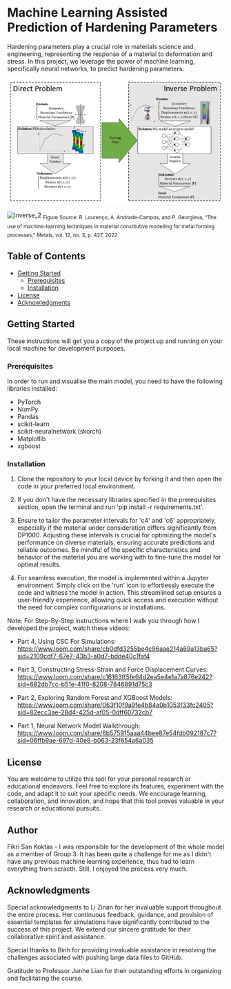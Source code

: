 # Machine Learning Assisted Prediction of Hardening Parameters 

Hardening parameters play a crucial role in materials science and engineering, representing the response of a material to deformation and stress. In this project, we leverage the power of machine learning, specifically neural networks, to predict hardening parameters. 

![Inverse Problem Illutsrated](REPORT/inverse_2.png)

![inverse_2](https://github.com/Crista96/coeproject3/assets/85801775/474f1875-3344-4bdc-bbf5-e34d9dad2161)
<sub> Figure Source: R. Lourenço, A. Andrade-Campos, and P. Georgieva, “The use of machine-learning techniques in material constitutive modelling for metal forming processes,” Metals, vol. 12, no. 3, p. 427, 2022.</sub>

## Table of Contents

- [Getting Started](#getting-started)
  - [Prerequisites](#prerequisites)
  - [Installation](#installation)
- [License](#license)
- [Acknowledgments](#acknowledgments)

## Getting Started

These instructions will get you a copy of the project up and running on your local machine for development purposes.

### Prerequisites

In order to run and visualise the main model, you need to have the following libraries installed:

- PyTorch
- NumPy
- Pandas
- scikit-learn 
- scikit-neuralnetwork (skorch)
- Matplotlib
- xgboost

### Installation

1. Clone the repository to your local device by forking it and then open the code in your preferred local environment. 

2. If you don't have the necessary libraries specified in the prerequisites section, open the terminal and run 'pip install -r requirements.txt'. 

3. Ensure to tailor the parameter intervals for 'c4' and 'c6' appropriately, especially if the material under consideration differs significantly from DP1000. Adjusting these intervals is crucial for optimizing the model's performance on diverse materials, ensuring accurate predictions and reliable outcomes. Be mindful of the specific characteristics and behavior of the material you are working with to fine-tune the model for optimal results.

4. For seamless execution, the model is implemented within a Jupyter environment. Simply click on the 'run' icon to effortlessly execute the code and witness the model in action. This streamlined setup ensures a user-friendly experience, allowing quick access and execution without the need for complex configurations or installations.

Note: For Step-By-Step instructions where I walk you through how I developed the project, watch these videos:

- Part 4, Using CSC For Simulations:
https://www.loom.com/share/cb0dfd3255be4c96aae214a69a13ba65?sid=2109cdf7-67e7-43b3-a0d7-bdde40c1faf4

- Part 3, Constructing Stress-Strain and Force Displacement Curves: https://www.loom.com/share/c16163ff5fe64d2ea5e4e1a7a876e242?sid=682db7cc-b51e-41f0-8208-7846891d75c3

- Part 2, Exploring Random Forest and XGBoost Models:
https://www.loom.com/share/063f10f9a9fe4b84a0b1053f33fc2405?sid=82ecc3ae-28d4-425d-af05-0dff60732cb7

- Part 1, Neural Network Model Walkthrough: 
https://www.loom.com/share/6b575915aaa44bee87e54fdb092187c7?sid=06ffb9ae-697d-40e8-b063-23f654a6a035

## License

You are welcome to utilize this tool for your personal research or educational endeavors. Feel free to explore its features, experiment with the code, and adapt it to suit your specific needs. We encourage learning, collaboration, and innovation, and hope that this tool proves valuable in your research or educational pursuits.

## Author

Fikri San Koktas - I was responsible for the development of the whole model as a member of Group 3. It has been quite a challenge for me as I didn't have any previous machine learning experience, thus had to learn everything from scracth. Still, I enjoyed the process very much. 

## Acknowledgments

Special acknowledgments to Li Zinan for her invaluable support throughout the entire process. Her continuous feedback, guidance, and provision of essential templates for simulations have significantly contributed to the success of this project. We extend our sincere gratitude for their collaborative spirit and assistance.

Special thanks to Binh for providing invaluable assistance in resolving the challenges associated with pushing large data files to GitHub. 

Gratitude to Professor Junhe Lian for their outstanding efforts in organizing and facilitating the course. 
